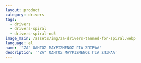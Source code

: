 ```yaml
---
layout: product
category: drivers
tags:
  - drivers
  - drivers-spiral
  - drivers-spiral-no5
image_main: /assets/img/za-drivers-tanned-for-spiral.webp
language: el
name: '"ZA" ΟΔΗΓΟΣ ΜΑΥΡΙΣΜΕΝΟΣ ΓΙΑ ΣΠΙΡΑΛ'
description: '"ZA" ΟΔΗΓΟΣ ΜΑΥΡΙΣΜΕΝΟΣ ΓΙΑ ΣΠΙΡΑΛ'
---
```

